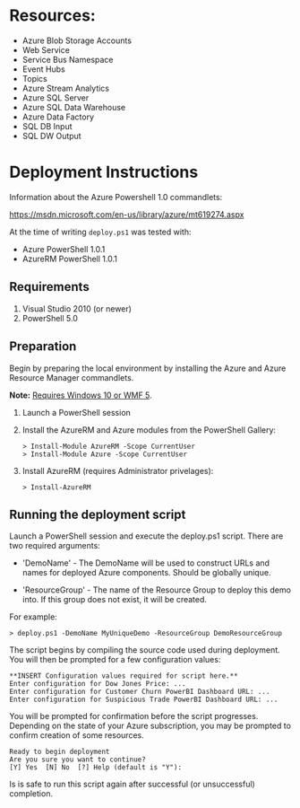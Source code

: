 Resources:
=========================
*   Azure Blob Storage Accounts
*   Web Service
*   Service Bus Namespace
   *   Event Hubs
   *   Topics
*   Azure Stream Analytics
*   Azure SQL Server
*   Azure SQL Data Warehouse
*   Azure Data Factory
   *   SQL DB Input
   *   SQL DW Output

Deployment Instructions
=========================

Information about the Azure Powershell 1.0 commandlets:

https://msdn.microsoft.com/en-us/library/azure/mt619274.aspx

At the time of writing `deploy.ps1` was tested with: 
*   Azure PowerShell 1.0.1
*   AzureRM PowerShell 1.0.1

## Requirements

1.  Visual Studio 2010 (or newer)
2.  PowerShell 5.0

## Preparation

Begin by preparing the local environment by installing the 
Azure and Azure Resource Manager commandlets.

**Note:** [Requires Windows 10 or WMF 5][azure_ps_info].
 
1.  Launch a PowerShell session
2.  Install the AzureRM and Azure modules from the PowerShell Gallery:

        > Install-Module AzureRM -Scope CurrentUser
        > Install-Module Azure -Scope CurrentUser
        
3.  Install AzureRM (requires Administrator privelages):

        > Install-AzureRM


[azure_ps_info]: https://www.powershellgallery.com/GettingStarted?section=Get%20Started

## Running the deployment script

Launch a PowerShell session and execute the deploy.ps1 script.
There are two required arguments:

*   'DemoName' - The DemoName will be used to construct URLs and names for
     deployed Azure components. Should be globally unique.

*   'ResourceGroup' - The name of the Resource Group to deploy this demo into.
    If this group does not exist, it will be created.


For example:

    > deploy.ps1 -DemoName MyUniqueDemo -ResourceGroup DemoResourceGroup

The script begins by compiling the source code used during deployment. You will then be
prompted for a few configuration values:

    **INSERT Configuration values required for script here.**
    Enter configuration for Dow Jones Price: ...
    Enter configuration for Customer Churn PowerBI Dashboard URL: ...
    Enter configuration for Suspicious Trade PowerBI Dashboard URL: ...
    
You will be prompted for confirmation before the script progresses. Depending on the
state of your Azure subscription, you may be prompted to confirm creation of some resources.

    Ready to begin deployment
    Are you sure you want to continue?
    [Y] Yes  [N] No  [?] Help (default is "Y"):


Is is safe to run this script again after successful (or unsuccessful) completion.
